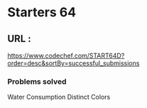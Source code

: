 # Starters 64
## URL : 
https://www.codechef.com/START64D?order=desc&sortBy=successful_submissions

### Problems solved
Water Consumption
Distinct Colors